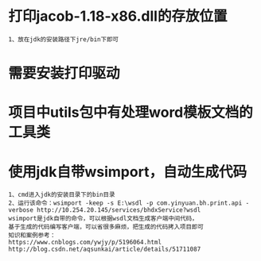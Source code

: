 # 打印jacob-1.18-x86.dll的存放位置
    1、放在jdk的安装路径下jre/bin下即可
# 需要安装打印驱动

# 项目中utils包中有处理word模板文档的工具类

# 使用jdk自带wsimport，自动生成代码
    
    1、cmd进入jdk的安装目录下的bin目录
    2、运行该命令：wsimport -keep -s E:\wsdl -p com.yinyuan.bh.print.api -verbose http://10.254.20.145/services/bhdxService?wsdl
    wsimport是jdk自带的命令，可以根据wsdl文档生成客户端中间代码，
    基于生成的代码编写客户端，可以省很多麻烦，把生成的代码拷入项目即可
    知识和案例参考：
    https://www.cnblogs.com/ywjy/p/5196064.html
    http://blog.csdn.net/aqsunkai/article/details/51711087